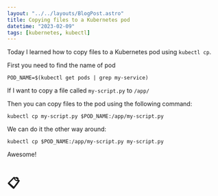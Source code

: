 ```yaml
---
layout: "../../layouts/BlogPost.astro"
title: Copying files to a Kubernetes pod
datetime: "2023-02-09"
tags: [kubernetes, kubectl]
---
```


Today I learned how to copy files to a Kubernetes pod using `kubectl cp`.

First you need to find the name of pod

```
POD_NAME=$(kubectl get pods | grep my-service)
```

If I want to copy a file called `my-script.py` to `/app/`

Then you can copy files to the pod using the following command:

```
kubectl cp my-script.py $POD_NAME:/app/my-script.py
```

We can do it the other way around:

```
kubectl cp $POD_NAME:/app/my-script.py my-script.py
```

Awesome!

# 📋